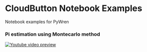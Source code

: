 # CloudButton Notebook Examples
Notebook examples for PyWren

### Pi estimation using Montecarlo method
[![Youtube video preview](https://i.ibb.co/y6SBLY2/pi-ytpreview.png)](https://www.youtube.com/watch?v=U3pL965qinM)
